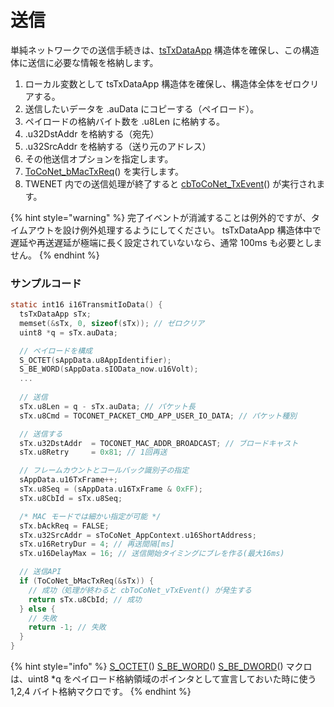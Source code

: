 # 送信

単純ネットワークでの送信手続きは、[tsTxDataApp](../../../twelite-net-api-rifurensu/gou-zao-ti/tstxdataapp.md) 構造体を確保し、この構造体に送信に必要な情報を格納します。

1. ローカル変数として tsTxDataApp 構造体を確保し、構造体全体をゼロクリアする。
2. 送信したいデータを .auData にコピーする（ペイロード）。
3. ペイロードの格納バイト数を .u8Len に格納する。
4. .u32DstAddr を格納する（宛先）
5. .u32SrcAddr を格納する（送り元のアドレス）
6. その他送信オプションを指定します。
7. [ToCoNet_bMacTxReq](../../../twelite-net-api-rifurensu/twelite-net-guan-shu/toconet_bmactxreq.md)() を実行します。
8. TWENET 内での送信処理が終了すると [cbToCoNet_TxEvent](../../../twelite-net-api-rifurensu/krubakku/cbtoconet_vtxevent.md)() が実行されます。

{% hint style="warning" %}
完了イベントが消滅することは例外的ですが、タイムアウトを設け例外処理するようにしてください。 tsTxDataApp 構造体中で遅延や再送遅延が極端に長く設定されていないなら、通常 100ms も必要としません。
{% endhint %}

### サンプルコード

```c
static int16 i16TransmitIoData() {
  tsTxDataApp sTx;
  memset(&sTx, 0, sizeof(sTx)); // ゼロクリア
  uint8 *q = sTx.auData;

  // ペイロードを構成
  S_OCTET(sAppData.u8AppIdentifier);
  S_BE_WORD(sAppData.sIOData_now.u16Volt);
  ...
	
  // 送信
  sTx.u8Len = q - sTx.auData; // パケット長
  sTx.u8Cmd = TOCONET_PACKET_CMD_APP_USER_IO_DATA; // パケット種別

  // 送信する
  sTx.u32DstAddr  = TOCONET_MAC_ADDR_BROADCAST; // ブロードキャスト
  sTx.u8Retry     = 0x81; // 1回再送

  // フレームカウントとコールバック識別子の指定
  sAppData.u16TxFrame++;
  sTx.u8Seq = (sAppData.u16TxFrame & 0xFF);
  sTx.u8CbId = sTx.u8Seq;

  /* MAC モードでは細かい指定が可能 */
  sTx.bAckReq = FALSE;
  sTx.u32SrcAddr = sToCoNet_AppContext.u16ShortAddress;
  sTx.u16RetryDur = 4; // 再送間隔[ms]
  sTx.u16DelayMax = 16; // 送信開始タイミングにブレを作る(最大16ms)

  // 送信API
  if (ToCoNet_bMacTxReq(&sTx)) {
    // 成功（処理が終わると cbToCoNet_vTxEvent() が発生する
    return sTx.u8CbId; // 成功
  } else {
    // 失敗
    return -1; // 失敗
  }
}
```

{% hint style="info" %}
[S_OCTET](../../../twelite-net-api-rifurensu/twelite-net-makuro/utils.h.md#s_octet-x)() [S_BE_WORD](../../../twelite-net-api-rifurensu/twelite-net-makuro/utils.h.md#s_be_word-x-s_le_word-x)() [S_BE_DWORD](../../../twelite-net-api-rifurensu/twelite-net-makuro/utils.h.md#s_be_word-x-s_le_word-x)() マクロは、uint8 \*q をペイロード格納領域のポインタとして宣言しておいた時に使う 1,2,4 バイト格納マクロです。
{% endhint %}

